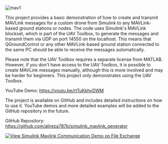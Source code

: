 ![mav1](https://github.com/alireza787b/simulink_mavlink_generator/assets/30341941/ef55ef42-1252-4c9e-8c76-9a328f8deb76)

This project provides a basic demonstration of how to create and transmit MAVLink messages for a custom drone from Simulink to any MAVLink-based ground stations or nodes. The code uses Simulink's MAVLink blockset, which is part of the UAV Toolbox, to generate the messages and transmit them via UDP on port 14550 on the localhost. This means that QGroundControl or any other MAVLink-based ground station connected to the same PC should be able to receive the messages automatically.

Please note that the UAV Toolbox requires a separate license from MATLAB. However, if you don't have access to the UAV Toolbox, it is possible to create MAVLink messages manually, although this is more involved and may be harder for beginners. This project only demonstrates using the UAV Toolbox.

YouTube Demo:
https://youtu.be/rtTuKkhyDWM



The project is available on GitHub and includes detailed instructions on how to use it. YouTube demos and more detailed examples will be added to the GitHub repository in the future.




GitHub Repository: https://github.com/alireza787b/simulink_mavlink_generator




[![View Simulink Mavlink Communication Demo on File Exchange](https://www.mathworks.com/matlabcentral/images/matlab-file-exchange.svg)](https://www.mathworks.com/matlabcentral/fileexchange/129094-simulink-mavlink-communication-demo)
